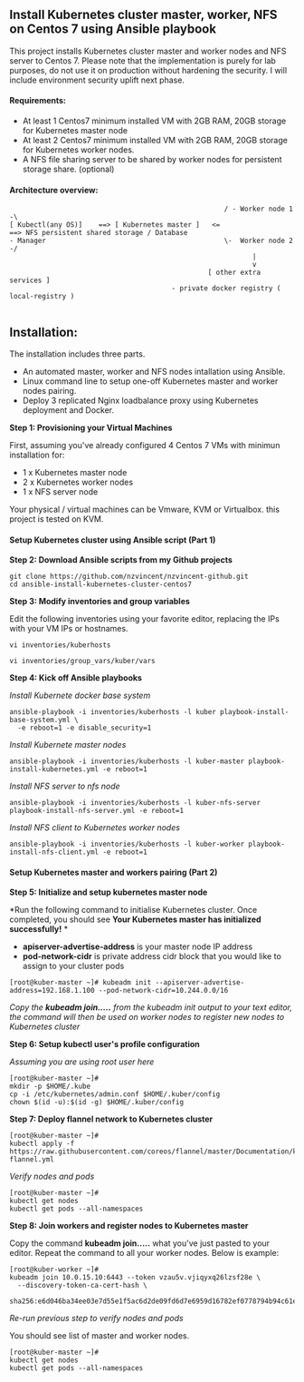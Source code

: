 ## Install Kubernetes cluster master, worker,  NFS on Centos 7 using Ansible playbook

This project installs Kubernetes cluster master and worker nodes and NFS server to Centos 7.
Please note that the implementation is purely for lab purposes, do not use it on production without hardening the security.
I will include environment security uplift next phase.

#### Requirements:
* At least 1 Centos7 minimum installed VM with 2GB RAM, 20GB storage for Kubernetes master node
* At least 2 Centos7 minimum installed VM with 2GB RAM, 20GB storage for Kubernetes worker nodes.
* A NFS file sharing server to be shared by worker nodes for persistent storage share. (optional) 
#### Architecture overview:

```
                                                     / - Worker node 1 -\
[ Kubectl(any OS)]    ==> [ Kubernetes master ]   <=                         ==> NFS persistent shared storage / Database 
- Manager                                            \-  Worker node 2 -/
                                                            |
                                                            v
                                                 [ other extra services ]
                                        - private docker registry ( local-registry )
                                        
```
## Installation:
The installation includes three parts.
* An automated master, worker and NFS nodes intallation using Ansible.
* Linux command line to setup one-off Kubernetes master and worker nodes pairing.
* Deploy 3 replicated Nginx loadbalance proxy using Kubernetes deployment and Docker.

**Step 1: Provisioning your Virtual Machines** 

First, assuming you've already configured 4 Centos 7 VMs with minimun installation for:
* 1 x Kubernetes master node
* 2 x Kubernetes worker nodes
* 1 x NFS server node

Your physical / virtual machines can be Vmware, KVM or Virtualbox. this project is tested on KVM.

#### Setup Kubernetes cluster using Ansible script (Part 1)

**Step 2: Download Ansible scripts from my Github projects** 
```
git clone https://github.com/nzvincent/nzvincent-github.git
cd ansible-install-kubernetes-cluster-centos7
```

**Step 3: Modify inventories and group variables**

Edit the following inventories using your favorite editor, replacing the IPs with your VM IPs or hostnames.
```
vi inventories/kuberhosts

vi inventories/group_vars/kuber/vars
```

**Step 4: Kick off Ansible playbooks**

*Install Kubernete docker base system*
```
ansible-playbook -i inventories/kuberhosts -l kuber playbook-install-base-system.yml \
  -e reboot=1 -e disable_security=1
```

*Install Kubernete master nodes*
```
ansible-playbook -i inventories/kuberhosts -l kuber-master playbook-install-kubernetes.yml -e reboot=1
```

*Install NFS server to nfs node*
```
ansible-playbook -i inventories/kuberhosts -l kuber-nfs-server playbook-install-nfs-server.yml -e reboot=1
```

*Install NFS client to Kubernetes worker nodes*
```
ansible-playbook -i inventories/kuberhosts -l kuber-worker playbook-install-nfs-client.yml -e reboot=1
```

#### Setup Kubernetes master and workers pairing (Part 2)

**Step 5: Initialize and setup kubernetes master node**

*Run the following command to initialise Kubernetes cluster. Once completed, you should see **Your Kubernetes master has initialized successfully!** *

* **apiserver-advertise-address** is your master node IP address 
* **pod-network-cidr** is private address cidr block that you would like to assign to your cluster pods
```
[root@kuber-master ~]# kubeadm init --apiserver-advertise-address=192.168.1.100 --pod-network-cidr=10.244.0.0/16
```

*Copy the **kubeadm join.....** from the kubeadm init output to your text editor, the command will then be used on worker nodes to register new nodes to Kubernetes cluster*

**Step 6: Setup kubectl user's profile configuration**

*Assuming you are using root user here*
```
[root@kuber-master ~]#
mkdir -p $HOME/.kube
cp -i /etc/kubernetes/admin.conf $HOME/.kuber/config
chown $(id -u):$(id -g) $HOME/.kuber/config
```

**Step 7: Deploy flannel network to Kubernetes cluster**
```
[root@kuber-master ~]#
kubectl apply -f https://raw.githubusercontent.com/coreos/flannel/master/Documentation/kube-flannel.yml
```

*Verify nodes and pods*
```
[root@kuber-master ~]#
kubectl get nodes
kubectl get pods --all-namespaces
```

**Step 8: Join workers and register nodes to Kubernetes master** 

Copy the command **kubeadm join.....** what you've just pasted to your editor. 
Repeat the command to all your worker nodes. Below is example:

```
[root@kuber-worker ~]#
kubeadm join 10.0.15.10:6443 --token vzau5v.vjiqyxq26lzsf28e \
  --discovery-token-ca-cert-hash \
  sha256:e6d046ba34ee03e7d55e1f5ac6d2de09fd6d7e6959d16782ef0778794b94c61e
```

*Re-run previous step to verify nodes and pods*

You should see list of master and worker nodes.
```
[root@kuber-master ~]#
kubectl get nodes
kubectl get pods --all-namespaces
```




